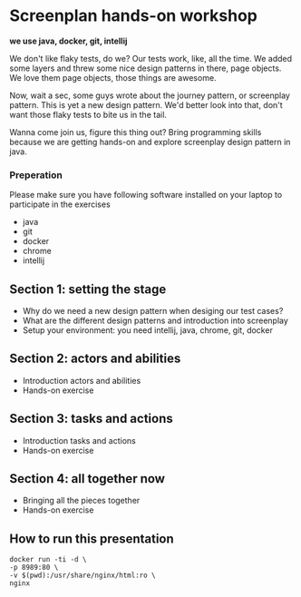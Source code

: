 # Screenplan hands-on workshop
**we use java, docker, git, intellij**

We don't like flaky tests, do we? Our tests work, like, all the time. We added some layers and threw some nice design patterns in there, page objects. We love them page objects, those things are awesome.

Now, wait a sec, some guys wrote about the journey pattern, or screenplay pattern. This is yet a new design pattern. We'd better look into that, don't want those flaky tests to bite us in the tail.

Wanna come join us, figure this thing out? Bring programming skills because we are getting hands-on and explore screenplay design pattern in java.

### Preperation

Please make sure you have following software installed on your laptop to participate in the exercises
- java
- git
- docker
- chrome
- intellij

## Section 1: setting the stage
- Why do we need a new design pattern when desiging our test cases?
- What are the different design patterns and introduction into screenplay
- Setup your environment: you need intellij, java, chrome, git, docker

## Section 2: actors and abilities
- Introduction actors and abilities
- Hands-on exercise

## Section 3: tasks and actions
- Introduction tasks and actions
- Hands-on exercise

## Section 4: all together now
- Bringing all the pieces together
- Hands-on exercise

## How to run this presentation

```
docker run -ti -d \
-p 8989:80 \
-v $(pwd):/usr/share/nginx/html:ro \
nginx
```
